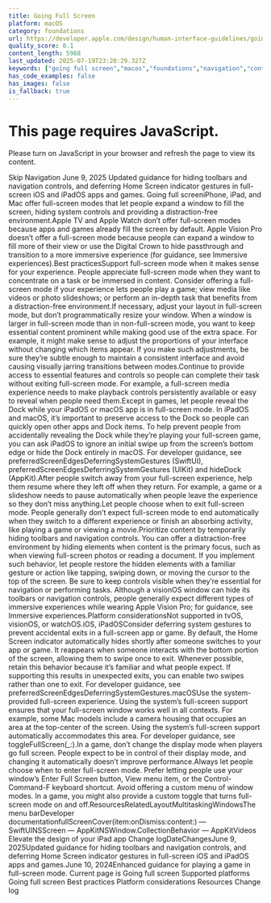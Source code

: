 ```yaml
---
title: Going Full Screen
platform: macOS
category: foundations
url: https://developer.apple.com/design/human-interface-guidelines/going-full-screen
quality_score: 0.1
content_length: 5968
last_updated: 2025-07-19T23:20:29.327Z
keywords: ["going full screen","macos","foundations","navigation","controls","gestures","system","layout","interface","design"]
has_code_examples: false
has_images: false
is_fallback: true
---
```


# This page requires JavaScript.

Please turn on JavaScript in your browser and refresh the page to view its content.

Skip Navigation June 9, 2025 Updated guidance for hiding toolbars and navigation controls, and deferring Home Screen indicator gestures in full-screen iOS and iPadOS apps and games. Going full screeniPhone, iPad, and Mac offer full-screen modes that let people expand a window to fill the screen, hiding system controls and providing a distraction-free environment.Apple TV and Apple Watch don’t offer full-screen modes because apps and games already fill the screen by default. Apple Vision Pro doesn’t offer a full-screen mode because people can expand a window to fill more of their view or use the Digital Crown to hide passthrough and transition to a more immersive experience (for guidance, see Immersive experiences).Best practicesSupport full-screen mode when it makes sense for your experience. People appreciate full-screen mode when they want to concentrate on a task or be immersed in content. Consider offering a full-screen mode if your experience lets people play a game; view media like videos or photo slideshows; or perform an in-depth task that benefits from a distraction-free environment.If necessary, adjust your layout in full-screen mode, but don’t programmatically resize your window. When a window is larger in full-screen mode than in non-full-screen mode, you want to keep essential content prominent while making good use of the extra space. For example, it might make sense to adjust the proportions of your interface without changing which items appear. If you make such adjustments, be sure they’re subtle enough to maintain a consistent interface and avoid causing visually jarring transitions between modes.Continue to provide access to essential features and controls so people can complete their task without exiting full-screen mode. For example, a full-screen media experience needs to make playback controls persistently available or easy to reveal when people need them.Except in games, let people reveal the Dock while your iPadOS or macOS app is in full-screen mode. In iPadOS and macOS, it’s important to preserve access to the Dock so people can quickly open other apps and Dock items. To help prevent people from accidentally revealing the Dock while they’re playing your full-screen game, you can ask iPadOS to ignore an initial swipe up from the screen’s bottom edge or hide the Dock entirely in macOS. For developer guidance, see preferredScreenEdgesDeferringSystemGestures (SwiftUI), preferredScreenEdgesDeferringSystemGestures (UIKit) and hideDock (AppKit).After people switch away from your full-screen experience, help them resume where they left off when they return. For example, a game or a slideshow needs to pause automatically when people leave the experience so they don’t miss anything.Let people choose when to exit full-screen mode. People generally don’t expect full-screen mode to end automatically when they switch to a different experience or finish an absorbing activity, like playing a game or viewing a movie.Prioritize content by temporarily hiding toolbars and navigation controls. You can offer a distraction-free environment by hiding elements when content is the primary focus, such as when viewing full-screen photos or reading a document. If you implement such behavior, let people restore the hidden elements with a familiar gesture or action like tapping, swiping down, or moving the cursor to the top of the screen. Be sure to keep controls visible when they’re essential for navigation or performing tasks. Although a visionOS window can hide its toolbars or navigation controls, people generally expect different types of immersive experiences while wearing Apple Vision Pro; for guidance, see Immersive experiences.Platform considerationsNot supported in tvOS, visionOS, or watchOS.iOS, iPadOSConsider deferring system gestures to prevent accidental exits in a full-screen app or game. By default, the Home Screen indicator automatically hides shortly after someone switches to your app or game. It reappears when someone interacts with the bottom portion of the screen, allowing them to swipe once to exit. Whenever possible, retain this behavior because it’s familiar and what people expect. If supporting this results in unexpected exits, you can enable two swipes rather than one to exit. For developer guidance, see preferredScreenEdgesDeferringSystemGestures.macOSUse the system-provided full-screen experience. Using the system’s full-screen support ensures that your full-screen window works well in all contexts. For example, some Mac models include a camera housing that occupies an area at the top-center of the screen. Using the system’s full-screen support automatically accommodates this area. For developer guidance, see toggleFullScreen(\_:).In a game, don’t change the display mode when players go full screen. People expect to be in control of their display mode, and changing it automatically doesn’t improve performance.Always let people choose when to enter full-screen mode. Prefer letting people use your window’s Enter Full Screen button, View menu item, or the Control-Command-F keyboard shortcut. Avoid offering a custom menu of window modes. In a game, you might also provide a custom toggle that turns full-screen mode on and off.ResourcesRelatedLayoutMultitaskingWindowsThe menu barDeveloper documentationfullScreenCover(item:onDismiss:content:) — SwiftUINSScreen — AppKitNSWindow.CollectionBehavior — AppKitVideos Elevate the design of your iPad app Change logDateChangesJune 9, 2025Updated guidance for hiding toolbars and navigation controls, and deferring Home Screen indicator gestures in full-screen iOS and iPadOS apps and games.June 10, 2024Enhanced guidance for playing a game in full-screen mode. Current page is Going full screen Supported platforms Going full screen Best practices Platform considerations Resources Change log
